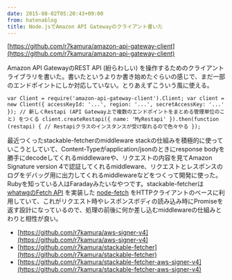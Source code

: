 ```yaml
---
date: 2015-08-02T05:20:43+09:00
from: hatenablog
title: Node.jsでAmazon API Gatewayのクライアント書いた
---
```

[https://github.com/r7kamura/amazon-api-gateway-client](https://github.com/r7kamura/amazon-api-gateway-client)

Amazon API GatewayのREST API (紛らわしい) を操作するためのクライアントライブラリを書いた。書いたというよりか書き始めたぐらいの感じで、まだ一部のエンドポイントにしか対応していない。とりあえずこういう風に使える。

```
var Client = require('amazon-api-gateway-client').Client; var client = new Client({ accessKeyId: '...', region: '...', secretAccessKey: '...' }); // 新しくRestapi (API Gateway上で複数のエンドポイントをまとめる管理単位のこと) をつくる client.createRestapi({ name: 'MyRestapi' }).then(function (restapi) { // Restapiクラスのインスタンスが受け取れるので色々やる });
```

最近つくったstackable-fetcherのmiddleware stackの仕組みを積極的に使っていこうとしていて、Content-Typeがapplication/jsonのときにresponse bodyを勝手にdecodeしてくれるmiddlewareや、リクエストの内容を見てAmazon Signature version 4で認証してくれるmiddleware、リクエストとレスポンスのログをデバッグ用に出力してくれるmiddlewareなどをつくって開発に使った。Rubyを知っている人はFaradayみたいなやつです。stackable-fetcherは [whatwgのFetch API](https://fetch.spec.whatwg.org/) を実装した [node-fetch](https://github.com/bitinn/node-fetch) をHTTPクライアントのベースに利用していて、これがリクエスト時やレスポンスボディの読み込み時にPromiseを返す設計になっているので、処理の前後に何か差し込むmiddlewareの仕組みとわりと相性が良い。

- [https://github.com/r7kamura/aws-signer-v4](https://github.com/r7kamura/aws-signer-v4)
- [https://github.com/r7kamura/stackable-fetcher](https://github.com/r7kamura/stackable-fetcher)
- [https://github.com/r7kamura/stackable-fetcher-aws-signer-v4](https://github.com/r7kamura/stackable-fetcher-aws-signer-v4)
